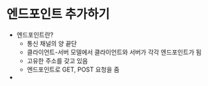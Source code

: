 # 엔드포인트 추가하기
- 엔드포인트란?
	- 통신 채널의 양 끝단
	- 클라이언트-서버 모델에서 클라이언트와 서버가 각각 엔드포인트가 됨
	- 고유한 주소를 갖고 있음
	- 엔드포인트로 GET, POST 요청을 줌
- 
